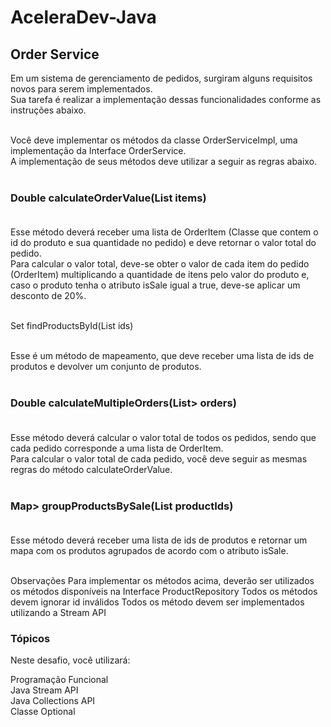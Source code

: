 # AceleraDev-Java

## Order Service
Em um sistema de gerenciamento de pedidos, surgiram alguns requisitos novos para serem implementados.<br> Sua tarefa é realizar a implementação dessas funcionalidades conforme as instruções abaixo.<br><br>

Você deve implementar os métodos da classe OrderServiceImpl, uma implementação da Interface OrderService.<br> A implementação de seus métodos deve utilizar a seguir as regras abaixo.<br><br>

### Double calculateOrderValue(List items)<br><br>

Esse método deverá receber uma lista de OrderItem (Classe que contem o id do produto e sua quantidade no pedido) e deve retornar o valor total do pedido.<br>
Para calcular o valor total, deve-se obter o valor de cada item do pedido (OrderItem) multiplicando a quantidade de itens pelo valor do produto e,<br>
caso o produto tenha o atributo isSale igual a true, deve-se aplicar um desconto de 20%.<br><br>

Set findProductsById(List ids)<br><br>

Esse é um método de mapeamento, que deve receber uma lista de ids de produtos e devolver um conjunto de produtos.<br><br>

### Double calculateMultipleOrders(List> orders)<br><br>

Esse método deverá calcular o valor total de todos os pedidos, sendo que cada pedido corresponde a uma lista de OrderItem.<br> Para calcular o valor total de cada pedido, você deve seguir as mesmas regras do método calculateOrderValue.<br><br>

### Map> groupProductsBySale(List productIds)<br><br>

Esse método deverá receber uma lista de ids de produtos e retornar um mapa com os produtos agrupados de acordo com o atributo isSale.<br><br>

Observações Para implementar os métodos acima, deverão ser utilizados os métodos disponíveis na Interface ProductRepository Todos os métodos devem ignorar id inválidos Todos os método devem ser implementados utilizando a Stream API<br>

### Tópicos
Neste desafio, você utilizará:

Programação Funcional<br>
Java Stream API<br>
Java Collections API<br>
Classe Optional<br>
